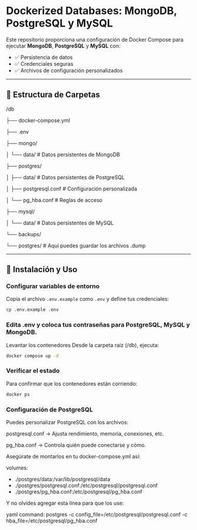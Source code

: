# Dockerized Databases: MongoDB, PostgreSQL y MySQL

Este repositorio proporciona una configuración de Docker Compose para ejecutar **MongoDB**, **PostgreSQL** y **MySQL** con:

- ✅ Persistencia de datos
- ✅ Credenciales seguras
- ✅ Archivos de configuración personalizados

---

## 📁 Estructura de Carpetas

/db

├── docker-compose.yml

├── .env

├── mongo/

│ └── data/ # Datos persistentes de MongoDB

├── postgres/

│ ├── data/ # Datos persistentes de PostgreSQL

│ ├── postgresql.conf # Configuración personalizada

│ └── pg_hba.conf # Reglas de acceso

├── mysql/

│ └── data/ # Datos persistentes de MySQL

└── backups/

└── postgres/ # Aquí puedes guardar los archivos .dump

---

## 🚀 Instalación y Uso

### Configurar variables de entorno

Copia el archivo `.env.example` como `.env` y define tus credenciales:

```bash
cp .env.example .env 
```

### Edita .env y coloca tus contraseñas para PostgreSQL, MySQL y MongoDB.

Levantar los contenedores
Desde la carpeta raíz (/db), ejecuta:

```bash
docker compose up -d
```

### Verificar el estado
Para confirmar que los contenedores están corriendo:

```bash
docker ps
```

### Configuración de PostgreSQL
Puedes personalizar PostgreSQL con los archivos:

postgresql.conf → Ajusta rendimiento, memoria, conexiones, etc.

pg_hba.conf → Controla quién puede conectarse y cómo.

Asegúrate de montarlos en tu docker-compose.yml así:

volumes:
- ./postgres/data:/var/lib/postgresql/data
- ./postgres/postgresql.conf:/etc/postgresql/postgresql.conf
- ./postgres/pg_hba.conf:/etc/postgresql/pg_hba.conf

Y no olvides agregar esta línea para que los use:

yaml
command: postgres -c config_file=/etc/postgresql/postgresql.conf -c hba_file=/etc/postgresql/pg_hba.conf
